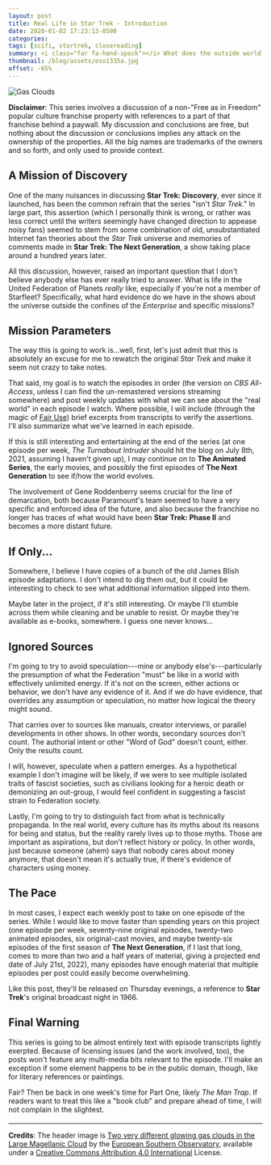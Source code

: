 ```yaml
---
layout: post
title: Real Life in Star Trek - Introduction
date: 2020-01-02 17:23:13-0500
categories: 
tags: [scifi, startrek, closereading]
summary: <i class="far fa-hand-spock"></i> What does the outside world look like in Star Trek?
thumbnail: /blog/assets/eso1335a.jpg
offset: -65%
---
```


![Gas Clouds](/blog/assets/eso1335a.jpg "Gas Clouds")

**Disclaimer**:  This series involves a discussion of a non-"Free as in Freedom" popular culture franchise property with references to a part of that franchise behind a paywall.  My discussion and conclusions are free, but nothing about the discussion or conclusions implies any attack on the ownership of the properties.  All the big names are trademarks of the owners and so forth, and only used to provide context.

## A Mission of Discovery

One of the many nuisances in discussing **Star Trek: Discovery**, ever since it launched, has been the common refrain that the series "isn't *Star Trek*."  In large part, this assertion (which I personally think is wrong, or rather was less correct until the writers seemingly have changed direction to appease noisy fans) seemed to stem from some combination of old, unsubstantiated Internet fan theories about the *Star Trek* universe and memories of comments made in **Star Trek: The Next Generation**, a show taking place around a hundred years later.

All this discussion, however, raised an important question that I don't believe anybody else has ever really tried to answer.  What is life in the United Federation of Planets *really* like, especially if you're not a member of Starfleet?  Specifically, what hard evidence do we have in the shows about the universe outside the confines of the *Enterprise* and specific missions?

## Mission Parameters

The way this is going to work is...well, first, let's just admit that this is absolutely an excuse for me to rewatch the original *Star Trek* and make it seem not crazy to take notes.

That said, my goal is to watch the episodes in order (the version on *CBS All-Access*, unless I can find the un-remastered versions streaming somewhere) and post weekly updates with what we can see about the "real world" in each episode I watch.  Where possible, I will include (through the magic of [Fair Use](https://en.wikipedia.org/wiki/Fair_use)) brief excerpts from transcripts to verify the assertions.  I'll also summarize what we've learned in each episode.

If this is still interesting and entertaining at the end of the series (at one episode per week, *The Turnabout Intruder* should hit the blog on July 8th, 2021, assuming I haven't given up), I may continue on to **The Animated Series**, the early movies, and possibly the first episodes of **The Next Generation** to see if/how the world evolves.

The involvement of Gene Roddenberry seems crucial for the line of demarcation, both because Paramount's team seemed to have a very specific and enforced idea of the future, and also because the franchise no longer has traces of what would have been **Star Trek: Phase II** and becomes a more distant future.

## If Only...

Somewhere, I believe I have copies of a bunch of the old James Blish episode adaptations.  I don't intend to dig them out, but it could be interesting to check to see what additional information slipped into them.

Maybe later in the project, if it's still interesting.  Or maybe I'll stumble across them while cleaning and be unable to resist.  Or maybe they're available as e-books, somewhere.  I guess one never knows...

## Ignored Sources

I'm going to try to avoid speculation---mine or anybody else's---particularly the presumption of what the Federation "must" be like in a world with effectively unlimited energy.  If it's not on the screen, either actions or behavior, we don't have any evidence of it.  And if we *do* have evidence, that overrides any assumption or speculation, no matter how logical the theory might sound.

That carries over to sources like manuals, creator interviews, or parallel developments in other shows.  In other words, secondary sources don't count.  The authorial intent or other "Word of God" doesn't count, either.  Only the results count.

I will, however, speculate when a pattern emerges.  As a hypothetical example I don't imagine will be likely, if we were to see multiple isolated traits of fascist societies, such as civilians looking for a heroic death or demonizing an out-group, I would feel confident in suggesting a fascist strain to Federation society.

Lastly, I'm going to try to distinguish fact from what is technically propaganda.  In the real world, every culture has its myths about its reasons for being and status, but the reality rarely lives up to those myths.  Those are important as aspirations, but don't reflect history or policy.  In other words, just because someone (ahem) says that nobody cares about money anymore, that doesn't mean it's actually true, if there's evidence of characters using money.

## The Pace

In most cases, I expect each weekly post to take on one episode of the series.  While I would like to move faster than spending years on this project (one episode per week, seventy-nine original episodes, twenty-two animated episodes, six original-cast movies, and maybe twenty-six episodes of the first season of **The Next Generation**, if I last that long, comes to more than two and a half years of material, giving a projected end date of July 21st, 2022), many episodes have enough material that multiple episodes per post could easily become overwhelming.

Like this post, they'll be released on Thursday evenings, a reference to **Star Trek**'s original broadcast night in 1966.

## Final Warning

This series is going to be almost entirely text with episode transcripts lightly exerpted.  Because of licensing issues (and the work involved, too), the posts won't feature any multi-media bits relevant to the episode.  I'll make an exception if some element happens to be in the public domain, though, like for literary references or paintings.

Fair?  Then be back in one week's time for Part One, likely *The Man Trap*.  If readers want to treat this like a "book club" and prepare ahead of time, I will not complain in the slightest.

#### <i class="far fa-hand-spock"></i>

* * *

**Credits**: The header image is [Two very different glowing gas clouds in the Large Magellanic Cloud](https://www.eso.org/public/usa/images/eso1335a/) by the [European Southern Observatory](https://www.eso.org), available under a [Creative Commons Attribution 4.0 International](http://creativecommons.org/licenses/by/4.0/) License.
